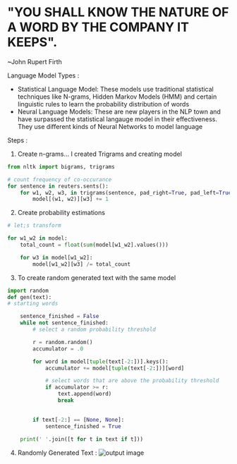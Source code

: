 # "YOU SHALL KNOW THE NATURE OF A WORD BY THE COMPANY IT KEEPS". 
~John Rupert Firth


Language Model
Types : 
- Statistical Language Model: 
 These models use traditional statistical techniques like N-grams, Hidden Markov Models (HMM) and certain linguistic rules to learn the probability distribution of words 
- Neural Language Models: These are new players in the NLP town and have surpassed the statistical langauge model in their effectiveness. They use different kinds of Neural Networks to model language


Steps : 
1) Create n-grams... I created Trigrams and creating model 
```python
from nltk import bigrams, trigrams

# count frequency of co-occurance 
for sentence in reuters.sents():
    for w1, w2, w3, in trigrams(sentence, pad_right=True, pad_left=True):
        model[(w1, w2)][w3] += 1
```

2) Create probability estimations 
```python
# let;s transform 

for w1_w2 in model:
    total_count = float(sum(model[w1_w2].values()))

    for w3 in model[w1_w2]:
        model[w1_w2][w3] /= total_count

```



3) To create random generated text with the same model 

```python
import random
def gen(text):
# starting words 

    sentence_finished = False
    while not sentence_finished:
        # select a random probability threshold 

        r = random.random()
        accumulator = .0

        for word in model[tuple(text[-2:])].keys():
            accumulator += model[tuple(text[-2:])][word]

            # select words that are above the probability threshold
            if accumulator >= r:
                text.append(word)
                break

        
        if text[-2:] == [None, None]:
            sentence_finished = True
        
    print(' '.join([t for t in text if t]))

```

4) Randomly Generated Text : 
![output image]()

